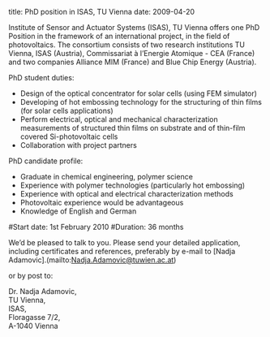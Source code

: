 title: PhD position  in ISAS, TU Vienna
date: 2009-04-20 

<!--break-->
Institute of Sensor and Actuator Systems (ISAS), TU Vienna offers one PhD Position in the framework of an international project, in the field of photovoltaics. The consortium consists of two research institutions TU Vienna, ISAS (Austria), Commissariat à l’Energie Atomique - CEA (France) and two companies Alliance MIM (France) and Blue Chip Energy (Austria). 

PhD student duties: 

* Design of the optical concentrator for solar cells (using FEM simulator)   
* Developing of hot embossing technology for the structuring of thin films (for solar cells applications)  
* Perform electrical, optical and mechanical characterization measurements of structured thin films on substrate and of thin-film covered Si-photovoltaic cells  
* Collaboration with project partners  
  

PhD candidate profile:
 
* Graduate in chemical engineering, polymer science
* Experience with polymer technologies (particularly hot embossing)  
* Experience with optical and electrical characterization methods  
* Photovoltaic experience would be advantageous  
* Knowledge of English and German  


#Start date:  1st February 2010
#Duration:   36 months 

We’d be pleased to talk to you. Please send your detailed application, including certificates and references, preferably by e-mail to [Nadja Adamovic].(mailto:Nadja.Adamovic@tuwien.ac.at)  

or by post to:  

Dr. Nadja Adamovic,  
TU Vienna,  
ISAS,  
Floragasse 7/2,  
A-1040 Vienna